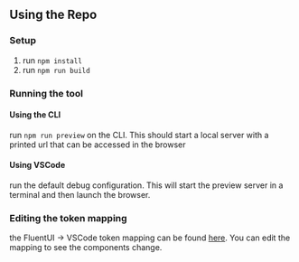 ## Using the Repo

### Setup

1. run `npm install`
2. run `npm run build`

### Running the tool

#### Using the CLI

run `npm run preview` on the CLI. This should start a local server with a printed url that can be accessed in the browser

#### Using VSCode

run the default debug configuration. This will start the preview server in a terminal and then launch the browser.

### Editing the token mapping

the FluentUI -> VSCode token mapping can be found [here](.src/themes/VSCodeTheme.ts). You can edit the mapping to see the components change.
